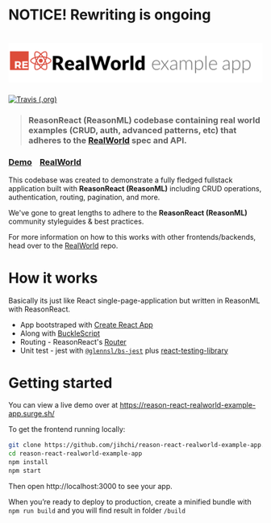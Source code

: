 # NOTICE! Rewriting is ongoing

# ![RealWorld Example App](logo.png)

[![Travis (.org)](https://img.shields.io/travis/jihchi/reason-react-realworld-example-app)](https://travis-ci.org/jihchi/reason-react-realworld-example-app)

> ### ReasonReact (ReasonML) codebase containing real world examples (CRUD, auth, advanced patterns, etc) that adheres to the [RealWorld](https://github.com/gothinkster/realworld) spec and API.

### [Demo](https://reason-react-realworld-example-app.surge.sh/)&nbsp;&nbsp;&nbsp;&nbsp;[RealWorld](https://github.com/gothinkster/realworld)

This codebase was created to demonstrate a fully fledged fullstack application built with **ReasonReact (ReasonML)** including CRUD operations, authentication, routing, pagination, and more.

We've gone to great lengths to adhere to the **ReasonReact (ReasonML)** community styleguides & best practices.

For more information on how to this works with other frontends/backends, head over to the [RealWorld](https://github.com/gothinkster/realworld) repo.

# How it works

Basically its just like React single-page-application but written in ReasonML with ReasonReact.

- App bootstraped with [Create React App](https://github.com/facebook/create-react-app)
- Along with [BuckleScript](https://bucklescript.github.io/)
- Routing - ReasonReact's [Router](https://reasonml.github.io/reason-react/docs/en/router.html)
- Unit test - jest with [`@glennsl/bs-jest`](https://github.com/glennsl/bs-jest) plus [react-testing-library](https://github.com/kentcdodds/react-testing-library)

# Getting started

You can view a live demo over at https://reason-react-realworld-example-app.surge.sh/

To get the frontend running locally:

```bash
git clone https://github.com/jihchi/reason-react-realworld-example-app.git
cd reason-react-realworld-example-app
npm install
npm start
```

Then open http://localhost:3000 to see your app.

When you’re ready to deploy to production, create a minified bundle with `npm run build` and you will find result in folder `/build`
